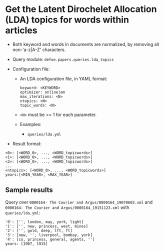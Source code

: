 # Get the Latent Dirochelet Allocation (LDA) topics for words within articles

* Both keyword and words in documents are normalized, by removing all non-'a-z|A-Z' characters.
* Query module: `defoe.papers.queries.lda_topics`
* Configuration file:
  - An LDA configuration file, in YAML format:

    ```        
    keyword: <KEYWORD>
    optimizer: online|em
    max_iterations: <N>
    ntopics: <N>
    topic_words: <N>
    ```

  - `<N>` must be >= 1 for each parameter.
  - Examples:
    - `queries/lda.yml`

* Result format:

```
<0>: [<WORD_0>, ..., <WORD_topicwords>]
<1>: [<WORD_0>, ..., <WORD_topicwords>]
<2>: [<WORD_0>, ..., <WORD_topicwords>]
...        
<ntopics>: [<WORD_0>, ..., <WORD_topicwords>]
years:[<MIN_YEAR>, <MAX_YEAR>]
```

## Sample results

Query over `0000164- The Courier and Argus/0000164_19070603.xml` and `0000164- The Courier and Argus/0000164_19151123.xml` with `queries/lda.yml`:

```
'0': ['', london, may, york, light]
'1': ['', new, princess, west, mines]
'2': ['', gold, deep, lft, ft]
'3': [new, '', liverpool, bombay, york]
'4': [co, princess, general, agents, '']
years: [1907, 1915]
```
